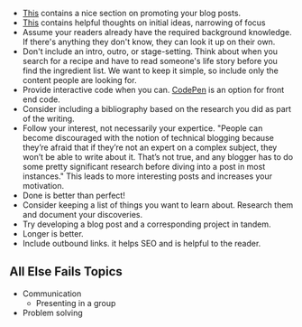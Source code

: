 - [This](https://sendgrid.com/blog/write-technical-blog-posts/)
  contains a nice section on promoting your blog posts.
- [This](https://dev.to/elizabethschafer/a-starting-point-for-writing-technical-blog-posts-n2o)
  contains helpful thoughts on initial ideas, narrowing of focus
- Assume your readers already have the required background knowledge.
  If there's anything they don't know, they can look it up on their own.
- Don't include an intro, outro, or stage-setting.
  Think about when you search for a recipe
  and have to read someone's life story before you find the ingredient list.
  We want to keep it simple,
  so include only the content people are looking for.
- Provide interactive code when you can.
  [CodePen](https://codepen.io/) is an option for front end code.
- Consider including a bibliography
  based on the research you did as part of the writing.
- Follow your interest, not necessarily your expertice.  "People can become discouraged with the notion of technical blogging
  because they’re afraid that if they’re not an expert on a complex subject,
  they won’t be able to write about it.
  That’s not true,
  and any blogger has to do some pretty significant research
  before diving into a post in most instances."
  This leads to more interesting posts and increases your motivation.
- Done is better than perfect!
- Consider keeping a list of things you want to learn about.
  Research them and document your discoveries.
- Try developing a blog post and a corresponding project in tandem.
- Longer is better.
- Include outbound links. it helps SEO and is helpful to the reader.

## All Else Fails Topics

- Communication
  - Presenting in a group
- Problem solving
